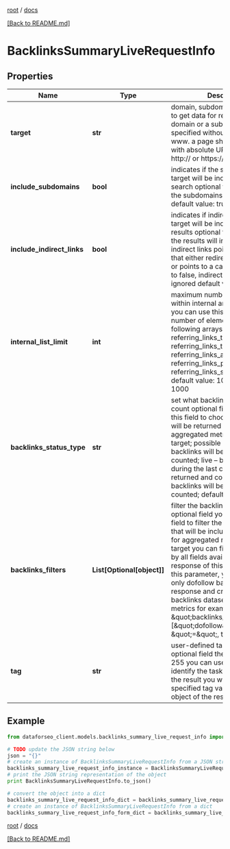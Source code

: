 [root](./../ "root") / [docs](./ "docs")

[[Back to README.md]](./../README.md "[Back to README.md]")

# BacklinksSummaryLiveRequestInfo

## Properties

Name | Type | Description | Notes
------------ | ------------- | ------------- | -------------
**target** | **str** | domain, subdomain or webpage to get data for required field a domain or a subdomain should be specified without https:// and www. a page should be specified with absolute URL (including http:// or https://) | [optional]
**include_subdomains** | **bool** | indicates if the subdomains of the target will be included in the search optional field if set to false, the subdomains will be ignored default value: true | [optional]
**include_indirect_links** | **bool** | indicates if indirect links to the target will be included in the results optional field if set to true, the results will include data on indirect links pointing to a page that either redirects to the target, or points to a canonical page if set to false, indirect links will be ignored default value: true | [optional]
**internal_list_limit** | **int** | maximum number of elements within internal arrays optional field you can use this field to limit the number of elements within the following arrays: referring_links_tld referring_links_types referring_links_attributes referring_links_platform_types referring_links_semantic_locations default value: 10 maximum value: 1000 | [optional]
**backlinks_status_type** | **str** | set what backlinks to return and count optional field you can use this field to choose what backlinks will be returned and used for aggregated metrics for your target; possible values: all – all backlinks will be returned and counted; live – backlinks found during the last check will be returned and counted; lost – lost backlinks will be returned and counted; default value: live | [optional]
**backlinks_filters** | **List[Optional[object]]** | filter the backlinks of your target optional field you can use this field to filter the initial backlinks that will be included in the dataset for aggregated metrics for your target you can filter the backlinks by all fields available in the response of this endpoint using this parameter, you can include only dofollow backlinks in the response and create a flexible backlinks dataset to calculate the metrics for example: \&quot;backlinks_filters\&quot;: [\&quot;dofollow\&quot;, \&quot;&#x3D;\&quot;, true] | [optional]
**tag** | **str** | user-defined task identifier optional field the character limit is 255 you can use this parameter to identify the task and match it with the result you will find the specified tag value in the data object of the response | [optional]

## Example

```python
from dataforseo_client.models.backlinks_summary_live_request_info import BacklinksSummaryLiveRequestInfo

# TODO update the JSON string below
json = "{}"
# create an instance of BacklinksSummaryLiveRequestInfo from a JSON string
backlinks_summary_live_request_info_instance = BacklinksSummaryLiveRequestInfo.from_json(json)
# print the JSON string representation of the object
print BacklinksSummaryLiveRequestInfo.to_json()

# convert the object into a dict
backlinks_summary_live_request_info_dict = backlinks_summary_live_request_info_instance.to_dict()
# create an instance of BacklinksSummaryLiveRequestInfo from a dict
backlinks_summary_live_request_info_form_dict = backlinks_summary_live_request_info.from_dict(backlinks_summary_live_request_info_dict)
```

  

[root](./../ "root") / [docs](./ "docs")

[[Back to README.md]](./../README.md "[Back to README.md]")